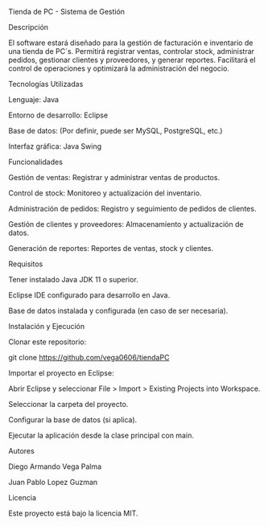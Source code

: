 Tienda de PC - Sistema de Gestión

Descripción

El software estará diseñado para la gestión de facturación e inventario de una tienda de PC´s. Permitirá registrar ventas, controlar stock, administrar pedidos, gestionar clientes y proveedores, y generar reportes. Facilitará el control de operaciones y optimizará la administración del negocio.

Tecnologías Utilizadas

Lenguaje: Java

Entorno de desarrollo: Eclipse

Base de datos: (Por definir, puede ser MySQL, PostgreSQL, etc.)

Interfaz gráfica: Java Swing

Funcionalidades

Gestión de ventas: Registrar y administrar ventas de productos.

Control de stock: Monitoreo y actualización del inventario.

Administración de pedidos: Registro y seguimiento de pedidos de clientes.

Gestión de clientes y proveedores: Almacenamiento y actualización de datos.

Generación de reportes: Reportes de ventas, stock y clientes.

Requisitos

Tener instalado Java JDK 11 o superior.

Eclipse IDE configurado para desarrollo en Java.

Base de datos instalada y configurada (en caso de ser necesaria).

Instalación y Ejecución

Clonar este repositorio:

git clone https://github.com/vega0606/tiendaPC

Importar el proyecto en Eclipse:

Abrir Eclipse y seleccionar File > Import > Existing Projects into Workspace.

Seleccionar la carpeta del proyecto.

Configurar la base de datos (si aplica).

Ejecutar la aplicación desde la clase principal con main.

Autores

Diego Armando Vega Palma

Juan Pablo Lopez Guzman

Licencia

Este proyecto está bajo la licencia MIT.
